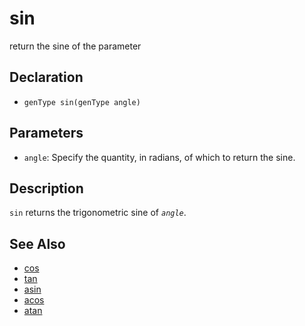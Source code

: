 # sin

return the sine of the parameter

## Declaration
- ``genType sin(genType angle)``
## Parameters
- ``angle``:  Specify the quantity, in radians, of which to return the sine.
## Description
`sin` returns the trigonometric sine of _`angle`_.
## See Also
- [cos](./cos)
- [tan](./tan)
- [asin](./asin)
- [acos](./acos)
- [atan](./atan)